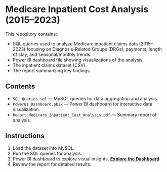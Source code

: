 # Medicare Inpatient Cost Analysis (2015–2023)

This repository contains:

- SQL queries used to analyze Medicare inpatient claims data (2015–2023) focusing on Diagnosis-Related Groups (DRGs), payments, length of stay, and seasonal/monthly trends.
- Power BI dashboard file showing visualizations of the analysis.
- The inpatient claims dataset (CSV).
- The report summarizing key findings.

## Contents

- `SQL_Queries.sql` — MySQL queries for data aggregation and analysis.
- `PowerBI_Dashboard.pbix` — Power BI dashboard for interactive data visualization.
- `Report_Medicare_Inpatient_Cost_Analysis.pdf` — Summary report of analysis.

## Instructions

1. Load the dataset into MySQL.
2. Run the SQL queries for analysis.
3. Power BI dashboard to explore visual insights. [**Explore the Dashboard**](https://app.powerbi.com/view?r=eyJrIjoiMzFmMGFiN2YtNTU2MS00OWZmLTgyZmYtM2Y0YTYxMThjMzcwIiwidCI6IjllZjlmNDg5LWUwYTAtNGVlYi04N2NjLTNhNTI2MTEyZmQwZCIsImMiOjF9)
4. Review the report for detailed results.



